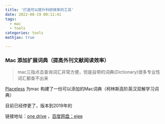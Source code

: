 ```yaml
---
title: '打造可以提升科研效率的工具'
date: 2022-08-19 00:11:41
tags:
  - mac
  - tools
categories: tools
mathjax: true

---
```




### Mac 添加扩展词典（提高外刊文献阅读效率）

> mac三指点击查询词汇非常方便，但是自带的词典(Dictionary)很多专业性词汇都查不出来

[Placeless](https://placeless.net/blog/macos-dictionaries) 为mac 构建了一份可以添加的Mac词典（柯林斯高阶英汉双解学习词典）

目前已经停更了，版本到2019年的

链接地址：[one drive](https://1drv.ms/f/s!AHfwbyaw226qhig) ，[百度网盘：ejee](https://pan.baidu.com/s/1B6N1Z_sk_tMckw3yNlvuNA)
